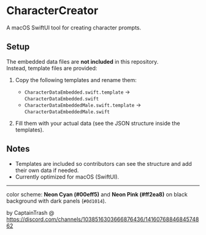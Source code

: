 # CharacterCreator

A macOS SwiftUI tool for creating character prompts.

## Setup
The embedded data files are **not included** in this repository.  
Instead, template files are provided:

1. Copy the following templates and rename them:
   - `CharacterDataEmbedded.swift.template` → `CharacterDataEmbedded.swift`
   - `CharacterDataEmbeddedMale.swift.template` → `CharacterDataEmbeddedMale.swift`

2. Fill them with your actual data (see the JSON structure inside the templates).

## Notes
- Templates are included so contributors can see the structure and add their own data if needed.  
- Currently optimized for macOS (SwiftUI).  

---

color scheme: **Neon Cyan (#00eff5)** and **Neon Pink (#ff2ea8)** on black background with dark panels (`#0d1014`).

by CaptainTrash @ https://discord.com/channels/1038516303666876436/1416076884684574862